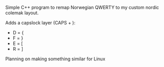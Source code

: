 Simple C++ program to remap Norwegian QWERTY to my custom nordic colemak layout.

Adds a capslock layer (CAPS + ):
- D = {
- F = }
- E = [
- R = ]

Planning on making something similar for Linux